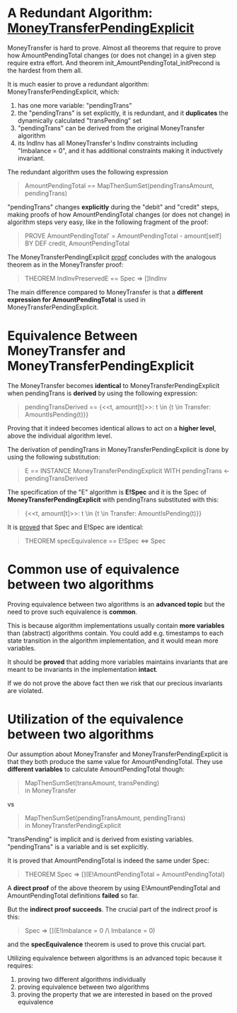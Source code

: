 
# A Redundant Algorithm: [MoneyTransferPendingExplicit](src/moneyTransfer/MoneyTransferPendingExplicit.tla)

MoneyTransfer is hard to prove. Almost all theorems that require to prove how AmountPendingTotal changes (or does not change) in a given step require extra effort. And theorem init_AmountPendingTotal_initPrecond is the hardest from them all.

It is much easier to prove a redundant algorithm: MoneyTransferPendingExplicit, which:

1. has one more variable: "pendingTrans"
1. the "pendingTrans" is set explicitly, it is redundant, and it **duplicates** the dynamically calculated "transPending" set
1. "pendingTrans" can be derived from the original MoneyTransfer algorithm
1. its IndInv has all MoneyTransfer's IndInv constraints including "Imbalance = 0", and it has additional constraints making it inductively invariant.

The redundant algorithm uses the following expression
>AmountPendingTotal == MapThenSumSet(pendingTransAmount, pendingTrans)

"pendingTrans" changes **explicitly** during the "debit" and "credit" steps, making proofs of how AmountPendingTotal changes (or does not change) in algorithm steps very easy, like in the following fragment of the proof:
> PROVE AmountPendingTotal' = AmountPendingTotal - amount[self]
BY DEF credit, AmountPendingTotal

The MoneyTransferPendingExplicit [proof](src/moneyTransfer/MoneyTransferPendingExplicit_proofs.tla) concludes with the analogous theorem as in the MoneyTransfer proof:
>THEOREM IndInvPreservedE == Spec => []IndInv

The main difference compared to MoneyTransfer is that a **different expression for AmountPendingTotal** is used in MoneyTransferPendingExplicit.

# Equivalence Between MoneyTransfer and MoneyTransferPendingExplicit
The MoneyTransfer becomes **identical** to MoneyTransferPendingExplicit when pendingTrans is **derived** by using the following expression:
> pendingTransDerived == {<<t, amount[t]>>: t \in {t \in Transfer: AmountIsPending(t)}}

Proving that it indeed becomes identical allows to act on a **higher level**, above the individual algorithm level.

The derivation of pendingTrans in MoneyTransferPendingExplicit is done by using the following substitution:
>E == INSTANCE MoneyTransferPendingExplicit WITH pendingTrans <- pendingTransDerived

The specification of the "E" algorithm is **E!Spec** and it is the Spec of **MoneyTransferPendingExplicit** with pendingTrans substituted with this:
>{<<t, amount[t]>>: t \in {t \in Transfer: AmountIsPending(t)}}

It is [proved](src/moneyTransfer/MoneyTransferEquivalence.tla) that Spec and E!Spec are identical:
>THEOREM specEquivalence == E!Spec <=> Spec

# Common use of equivalence between two algorithms

Proving equivalence between two algorithms is an **advanced topic** but the need to prove such equivalence is **common**.

This is because algorithm implementations usually contain **more variables** than (abstract) algorithms contain. You could add e.g. timestamps to each state transition in the algorithm implementation, and it would mean more variables.

It should be **proved** that adding more variables maintains invariants that are meant to be invariants in the implementation **intact**.

If we do not prove the above fact then we risk that our precious invariants are violated.

# Utilization of the equivalence between two algorithms
Our assumption about MoneyTransfer and MoneyTransferPendingExplicit is that they both produce the same value for AmountPendingTotal.
They use **different variables** to calculate AmountPendingTotal though:
>MapThenSumSet(transAmount, transPending)\
> in MoneyTransfer
>
vs
> MapThenSumSet(pendingTransAmount, pendingTrans)\
> in MoneyTransferPendingExplicit

"transPending" is implicit and is derived from existing variables. "pendingTrans" is a variable and is set explicitly.

It is proved that AmountPendingTotal is indeed the same under Spec:
>THEOREM Spec => [](E!AmountPendingTotal = AmountPendingTotal)

A **direct proof** of the above theorem by using E!AmountPendingTotal and AmountPendingTotal definitions **failed** so far.

But the **indirect proof succeeds**. The crucial part of the indirect proof is this:
> Spec => [](E!Imbalance = 0 /\ Imbalance = 0)

and the **specEquivalence** theorem is used to prove this crucial part.

Utilizing equivalence between algorithms is an advanced topic because it requires:
1. proving two different algorithms individually
1. proving equivalence between two algorithms
1. proving the property that we are interested in based on the proved equivalence
